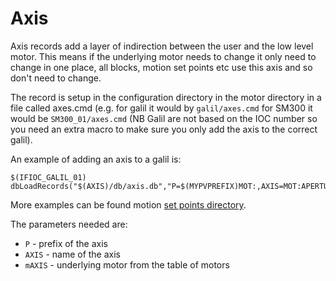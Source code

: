 # Axis

Axis records add a layer of indirection between the user and the low level motor. This means if the underlying motor needs to change it only need to change in one place, all blocks, motion set points etc use this axis and so don't need to change.

The record is setup in the configuration directory in the motor directory in a file called axes.cmd (e.g. for galil it would by `galil/axes.cmd` for SM300 it would be `SM300_01/axes.cmd` (NB Galil are not based on the IOC number so you need an extra macro to make sure you only add the axis to the correct galil).

An example of adding an axis to a galil is:

```
$(IFIOC_GALIL_01) dbLoadRecords("$(AXIS)/db/axis.db","P=$(MYPVPREFIX)MOT:,AXIS=MOT:APERTURE,mAXIS=MTR0101")
```

More examples can be found motion [set points directory](https://github.com/ISISComputingGroup/EPICS-motionSetPoints/tree/master/settings).

The parameters needed are:

* `P` - prefix of the axis
* `AXIS` - name of the axis
* `mAXIS` - underlying motor from the table of motors
